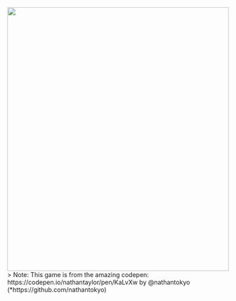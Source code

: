 <img src="https://github.com/jeffrafter/jeffrafter/raw/master/game.svg" width="100%" height="600">
> Note: This game is from the amazing codepen: https://codepen.io/nathantaylor/pen/KaLvXw by @nathantokyo (*https://github.com/nathantokyo)
